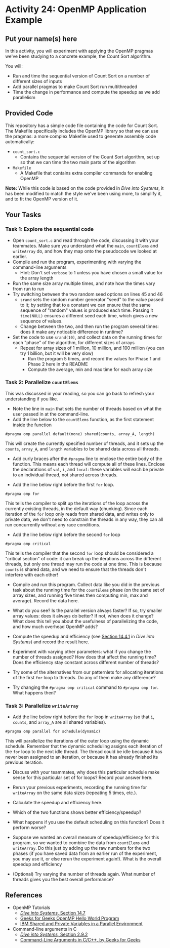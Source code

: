 # Activity 24: OpenMP Application Example
## Put your name(s) here

In this activity, you will experiment with applying the OpenMP pragmas we've been studying
to a concrete example, the Count Sort algorithm.

You will:
- Run and time the sequential version of Count Sort on a number of different sizes of inputs
- Add parallel pragmas to make Count Sort run multithreaded
- Time the change in performance and compute the speedup as we add parallelism

## Provided Code

This repository has a simple code file containing the code for Count Sort. The
Makefile specifically includes the OpenMP library so that we can use the pragmas:
a more complex Makefile used to generate assembly code automatically:
- `count_sort.c`
    - Contains the sequential version of the Count Sort algorithm, set up so that
    we can time the two main parts of the algorithm 
- `Makefile`
    - A Makefile that contains extra compiler commands for enabling OpenMP

**Note:** While this code is based on the code provided in _Dive into Systems_, it
has been modified to match the style we've been using more, to simplify it, and
to fit the OpenMP version of it. 

## Your Tasks

### Task 1: Explore the sequential code

- Open `count_sort.c` and read through the code, discussing it with your teammates.
Make sure you understand what the `main`, `countElems` and `writeArray` do, and how
they map onto the pseudocode we looked at earlier.
- Compile and run the program, experimenting with varying the command-line arguments
    - Hint: Don't set `verbose` to 1 unless you have chosen a small value for the array length
- Run the same size array multiple times, and note how the times vary from run to run
- Try switching between the two random seed options on lines 45 and 46
    - `srand` sets the random number generator "seed" to the value passed to it; by
    setting that to a constant we can ensure that the same sequence of "random" values
    is produced each time. Passing it `time(NULL)` ensures a different seed each time,
    which gives a new sequence of values.
    - Change between the two, and then run the program several times: does it make any
    noticable difference in runtime?
- Set the code to use `srand(10)`, and collect data on the running times for each "phase" of the algorithm, for different sizes of arrays
    - Repeat for array sizes of 1 million, 10 million, and 100 million (you can try 1 billion, but it will be very slow)
        - Run the program 5 times, and record the values for Phase 1 and Phase 2 here
        in the README
        - Compute the average, min and max time for each array size

### Task 2: Parallelize `countElems`

This was discussed in your reading, so you can go back to refresh your understanding if you like.

- Note the line in `main` that sets the number of threads based on what the user passed in at the command-line. 
- Add the line below to the `countElems` function, as the first statement inside the function

`#pragma omp parallel default(none) shared(counts, array_A, length)`

This will create the currently specified number of threads, and it sets up the `counts`,
`array_A`, and `length` variables to be shared data across all threads.

- Add curly braces after the `#pragma` line to enclose the entire body of the
function. This means each thread will compute all of these lines. Enclose the declarations of `val`, `i`, and `local`: these variables will each be private to
an individual thread, not shared across threads.

- Add the line below right before the first `for` loop.

`#pragma omp for`

This tells the compiler to split up the iterations of the loop across the currently existing threads, in the default way (chunking). Since each iteration of the `for` loop only reads from shared data, and writes only to private data, we don't need to constrain the threads in any way, they can all run concurrently without any race conditions.

- Add the line below right before the second `for` loop

`#pragma omp critical`

This tells the compiler that the second `for` loop should be considered a "critical section" of code: it can break up the iterations across the different threads, but only one thread may run the code at one time. This is because `counts` is shared data, and
we need to ensure that the threads don't interfere with each other!

- Compile and run this program. Collect data like you did in the previous task about the running time for the `countElems` phase (on the same set of array sizes, and running five times then computing min, max and average). Record the data here.

- What do you see? Is the parallel version always faster? If so, try smaller array values: does it always do better? If not, when does it change? What does this tell you about the usefulness of parallelizing the code, and how much overhead OpenMP adds?

- Compute the speedup and efficiency (see [Section 14.4.1](https://diveintosystems.org/book/C14-SharedMemory/performance_basics.html#_speedup) in _Dive into Systems_) and record the result here.

- Experiment with varying other parameters: what if you change the number of threads assigned? How does that affect the running time? Does the efficiency stay constant across different number of threads?

- Try some of the alternatives from our patternlets for allocating iterations of the first `for` loop to threads. Do any of them make any difference?

- Try changing the `#pragma omp critical` command to `#pragma omp for`. What happens then?

### Task 3: Parallelize `writeArray`

- Add the line below right before the `for` loop in `writeArray` (so that `i`, `counts`, and `array_A` are all shared variables).

`#pragma omp parallel for schedule(dynamic)`

This will parallelize the iterations of the outer loop using the dynamic schedule. 
Remember that the dynamic scheduling assigns each iteration of the `for` loop to the next
idle thread. The thread could be idle because it has never been assigned to an iteration,
or because it has already finished its previous iteration.

- Discuss with your teammates, why does this particular schedule make sense for this particular set of for loops? Record your answer here.

- Rerun your previous experiments, recording the running time for `writeArray` on the
same data sizes (repeating 5 times, etc.). 

- Calculate the speedup and efficiency here.

- Which of the two functions shows better efficiency/speedup?

- What happens if you use the default scheduling on this function? Does it perform worse?

- Suppose we wanted an overall measure of speedup/efficiency for this program, so we
wanted to combine the data from `countElems` and `writeArray`. Do this just by adding
up the raw numbers for the two phases (if you have saved data from an earlier run of
the experiment, you may use it, or else rerun the experiment again!). What is the overall
speedup and efficiency

- (Optional) Try varying the number of threads again. What number of threads gives you
the best overall performance?

## References

- OpenMP Tutorials
    - [_Dive into Systems_, Section 14.7](https://diveintosystems.org/book/C14-SharedMemory/openmp.html)
    - [Geeks for Geeks OpenMP Hello World Program](https://www.geeksforgeeks.org/openmp-hello-world-program/)
    - [IBM Shared and Private Variables in a Parallel Environment](https://www.ibm.com/docs/en/zos/2.2.0?topic=programs-shared-private-variables-in-parallel-environment)
- Command-line arguments in C
    - [*Dive into Systems*, Section 2.9.2](https://diveintosystems.org/book/C2-C_depth/advanced_cmd_line_args.html#_c_cmd_line_args_)
    - [Command-Line Arguments in C/C++, by Geeks for Geeks](https://www.geeksforgeeks.org/command-line-arguments-in-c-cpp/)
